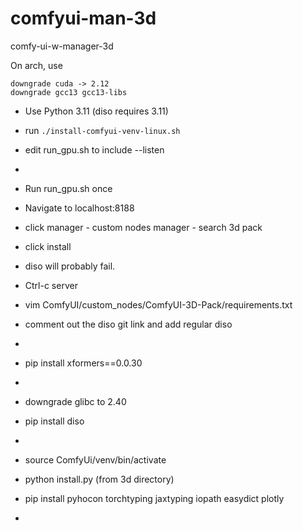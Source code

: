 # comfyui-man-3d
comfy-ui-w-manager-3d


On arch, use 
```
downgrade cuda -> 2.12
downgrade gcc13 gcc13-libs
```

* Use Python 3.11 (diso requires 3.11)
* run `./install-comfyui-venv-linux.sh`
* edit run_gpu.sh to include --listen
* 
* Run run_gpu.sh once
* Navigate to localhost:8188
* click manager - custom nodes manager - search 3d pack
* click install

* diso will probably fail.
* Ctrl-c server
*  vim  ComfyUI/custom_nodes/ComfyUI-3D-Pack/requirements.txt
* comment out the diso git link and add regular diso
* 
* pip install xformers==0.0.30
* 
* downgrade glibc to 2.40
* pip install diso
* 

* source ComfyUi/venv/bin/activate

* python install.py (from 3d directory)
* pip install pyhocon torchtyping jaxtyping iopath  easydict plotly
* 
